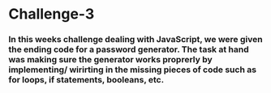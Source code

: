 # Challenge-3
### In this weeks challenge dealing with JavaScript, we were given the ending code for a password generator. The task at hand was making sure the generator works proprerly by implementing/ wirirting in the missing pieces of code such as for loops, if statements, booleans, etc.
